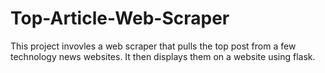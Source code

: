 # Top-Article-Web-Scraper
This project invovles a web scraper that pulls the top post from a few technology news websites. It then displays them on a website using flask.
